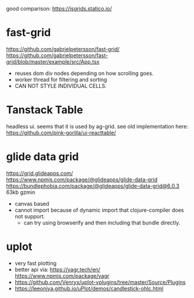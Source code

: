 
good comparison:
https://jsgrids.statico.io/


# fast-grid
https://github.com/gabrielpetersson/fast-grid/
https://github.com/gabrielpetersson/fast-grid/blob/master/example/src/App.tsx
- reuses dom div nodes depending on how scrolling goes.
- worker thread for filtering and sorting
- CAN NOT STYLE INDIVIDUAL CELLS.


# Tanstack Table
headless ui.
seems that it is used by ag-grid.
see old implementation here: https://github.com/pink-gorilla/ui-reacttable/


# glide data grid
https://grid.glideapps.com/
https://www.npmjs.com/package/@glideapps/glide-data-grid
https://bundlephobia.com/package/@glideapps/glide-data-grid@6.0.3
63kb gzmin
- canvas based
- cannot import because of dynamic import that clojure-compiler does not support.
  - can try using browserify and then including that bundle directly.

# uplot
- very fast plotting 
- better api via: https://yagr.tech/en/  https://www.npmjs.com/package/yagr
- https://github.com/Venryx/uplot-vplugins/tree/master/Source/Plugins
- https://leeoniya.github.io/uPlot/demos/candlestick-ohlc.html

